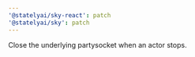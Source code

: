 ```yaml
---
'@statelyai/sky-react': patch
'@statelyai/sky': patch
---
```


Close the underlying partysocket when an actor stops.
